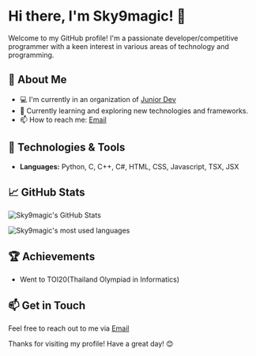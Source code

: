 # Hi there, I'm Sky9magic! 👋

Welcome to my GitHub profile! I'm a passionate developer/competitive programmer with a keen interest in various areas of technology and programming.

## 🚀 About Me

- 💻 I'm currently in an organization of [Junior Dev](https://juniordev.contest.codeforces.com/)
- 🌱 Currently learning and exploring new technologies and frameworks.
- 📫 How to reach me: [Email](mailto:sky9magic@gmail.com)

## 🔧 Technologies & Tools

- **Languages:** Python, C, C++, C#, HTML, CSS, Javascript, TSX, JSX

## 📈 GitHub Stats

![Sky9magic's GitHub Stats](https://github-readme-stats.vercel.app/api?username=Sky9magic&show_icons=true&theme=radical)

![Sky9magic's most used languages](https://github-readme-stats.vercel.app/api/top-langs/?username=Sky9magic&layout=compact&theme=dark)

## 🏆 Achievements

- Went to TOI20(Thailand Olympiad in Informatics)

## 📫 Get in Touch

Feel free to reach out to me via [Email](mailto:sky9magic@gmail.com)

Thanks for visiting my profile! Have a great day! 😊

<!---
Sky9magic/Sky9magic is a ✨ special ✨ repository because its `README.md` (this file) appears on your GitHub profile.
You can click the Preview link to take a look at your changes.
--->
